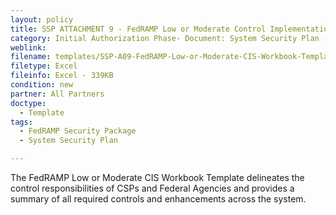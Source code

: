 ```yaml
---
layout: policy   
title: SSP ATTACHMENT 9 - FedRAMP Low or Moderate Control Implementation Summary (CIS) Workbook Template
category: Initial Authorization Phase- Document: System Security Plan (SSP)
weblink:
filename: templates/SSP-A09-FedRAMP-Low-or-Moderate-CIS-Workbook-Template.xlsx
filetype: Excel
fileinfo: Excel - 339KB
condition: new
partner: All Partners
doctype:
  - Template
tags:
  - FedRAMP Security Package
  - System Security Plan

---
```

The FedRAMP Low or Moderate CIS Workbook Template delineates the control responsibilities of CSPs and Federal Agencies and provides a summary of all required controls and enhancements across the system.